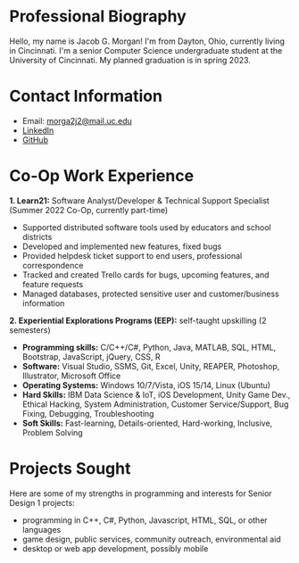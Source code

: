 # **Professional Biography**
Hello, my name is Jacob G. Morgan!
I'm from Dayton, Ohio, currently living in Cincinnati.
I'm a senior Computer Science undergraduate student at the University of Cincinnati.
My planned graduation is in spring 2023.

# **Contact Information**
- Email: morga2j2@mail.uc.edu
- [LinkedIn](https://linkedin.com/in/jgmorgan97)
- [GitHub](https://github.com/Jmorgan97)

# **Co-Op Work Experience**
**1. Learn21:** Software Analyst/Developer & Technical Support Specialist (Summer 2022 Co-Op, currently part-time)
- Supported distributed software tools used by educators and school districts
- Developed and implemented new features, fixed bugs
- Provided helpdesk ticket support to end users, professional correspondence
- Tracked and created Trello cards for bugs, upcoming features, and feature requests
- Managed databases, protected sensitive user and customer/business information

**2. Experiential Explorations Programs (EEP):** self-taught upskilling (2 semesters)

- **Programming skills:** C/C++/C#, Python, Java, MATLAB, SQL, HTML, Bootstrap, JavaScript, jQuery, CSS, R
- **Software:** Visual Studio, SSMS, Git, Excel, Unity, REAPER, Photoshop, Illustrator, Microsoft Office
- **Operating Systems:** Windows 10/7/Vista, iOS 15/14, Linux (Ubuntu)
- **Hard Skills:** IBM Data Science & IoT, iOS Development, Unity Game Dev., Ethical Hacking, System Administration, Customer Service/Support, Bug Fixing, Debugging, Troubleshooting
- **Soft Skills:** Fast-learning, Details-oriented, Hard-working, Inclusive, Problem Solving 

# **Projects Sought**
Here are some of my strengths in programming and interests for Senior Design 1 projects:
- programming in C++, C#, Python, Javascript, HTML, SQL, or other languages
- game design, public services, community outreach, environmental aid
- desktop or web app development, possibly mobile
